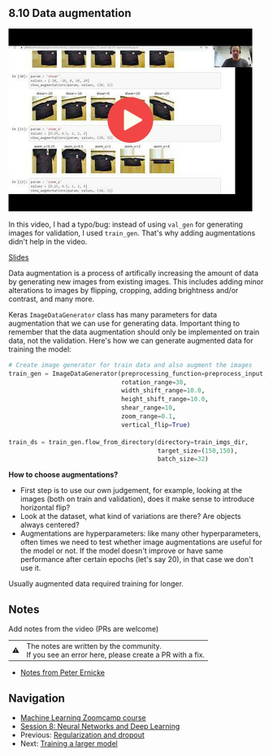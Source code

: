 ## 8.10 Data augmentation

<a href="https://www.youtube.com/watch?v=aoPfVsS3BDE&list=PL3MmuxUbc_hIhxl5Ji8t4O6lPAOpHaCLR"><img src="images/thumbnail-8-10.jpg"></a>

In this video, I had a typo/bug: instead of using `val_gen` for generating images for validation,
I used `train_gen`. That's why adding augmentations didn't help in the video.

[Slides](https://www.slideshare.net/AlexeyGrigorev/ml-zoomcamp-8-neural-networks-and-deep-learning-250592316)


Data augmentation is a process of artifically increasing the amount of data by generating new images from existing images. This includes adding minor alterations to images by flipping, cropping, adding brightness and/or contrast, and many more.

Keras `ImageDataGenerator` class has many parameters for data augmentation that we can use for generating data. Important thing to remember that the data augmentation should only be implemented on train data, not the validation. Here's how we can generate augmented data for training the model:

```python
# Create image generator for train data and also augment the images
train_gen = ImageDataGenerator(preprocessing_function=preprocess_input,
                               rotation_range=30,
                               width_shift_range=10.0,
                               height_shift_range=10.0,
                               shear_range=10,
                               zoom_range=0.1,
                               vertical_flip=True)

train_ds = train_gen.flow_from_directory(directory=train_imgs_dir,
                                         target_size=(150,150),
                                         batch_size=32)
```

**How to choose augmentations?**

- First step is to use our own judgement, for example, looking at the images (both on train and validation), does it make sense to introduce horizontal flip?
- Look at the dataset, what kind of variations are there? Are objects always centered?
- Augmentations are hyperparameters: like many other hyperparameters, often times we need to test whether image augmentations are useful for the model or not. If the model doesn't improve or have same performance after certain epochs (let's say 20), in that case we don't use it.

Usually augmented data required training for longer.

## Notes

Add notes from the video (PRs are welcome)


<table>
   <tr>
      <td>⚠️</td>
      <td>
         The notes are written by the community. <br>
         If you see an error here, please create a PR with a fix.
      </td>
   </tr>
</table>

* [Notes from Peter Ernicke](https://knowmledge.com/2023/11/27/ml-zoomcamp-2023-deep-learning-part-12/)

## Navigation

* [Machine Learning Zoomcamp course](../)
* [Session 8: Neural Networks and Deep Learning](./)
* Previous: [Regularization and dropout](09-dropout.md)
* Next: [Training a larger model](11-large-model.md)
